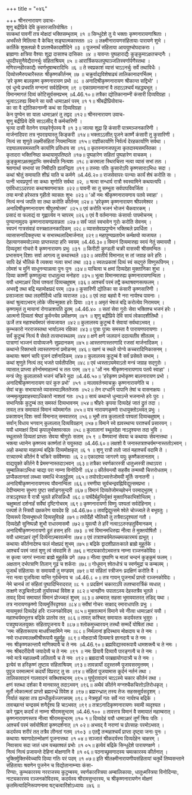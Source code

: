+++
title = "०४६"

+++
श्रीनरनारायण उवाच-  
शृणु बद्रीप्रिये देवि कुसारजातियोषितः ।  
सत्कथां पावनीं तत्र मोक्षदां भक्तिसम्भृताम् ॥१ ॥
सिन्धुदेशे तु ये भक्ताः कृष्णनारायणाश्रिताः ।  
अभवँस्ते मिलित्वा वै केचित् सङ्घात्मकास्ततः ॥२ ॥
लक्ष्मीनारायणसंहितायाः पारायणे शुभे ।  
कार्तिके शुक्लपक्षे वै प्रातश्चैकादशीदिने ॥३ ॥
पूजनार्थं संहिताया आययुश्चोपदाकराः ।  
ब्राह्मणाः क्षत्रिया वैश्याः शूद्रा दासाश्च दासिकाः ॥४ ॥
यावन्तः पुष्पहाराद्यैः कुङ्कुमाऽक्षतचन्दनैः ।  
धूपदीपसुनैवेद्यैरानर्चुः संहिताश्रियम् ॥५ ॥
आरार्त्रिकफलपुष्पाञ्जलिस्वर्णार्पणैस्तथा ।  
मणिरत्नहीरकाद्यैः स्वर्णभूषाम्बरादिभिः ॥६ ॥
ते स्वप्रकाशं व्यासं चाऽऽनर्चुः सर्वे तथाविधैः ।  
दिव्योत्तमैरुपचारैस्ततः श्रीकृष्णकीर्तनम् ॥७ ॥
चक्रुर्वाद्यविशेषाढ्यं तालिकानादगर्भितम् ।  
'हरे कृष्ण बालकृष्ण कृष्णनारायण प्रभो ॥८ ॥
अनादिश्रीकृष्णनारायण श्रीकान्त सद्विभो' ।  
एवं धून्ये प्रभवति मग्नानां सर्वदेहिनाम् ॥९ ॥
एकाग्रमानसानां वै तदाऽऽश्चर्यं महद्ध्यभूत् ।  
विमानमागतं दिव्यं कोटिसूर्यसमप्रभम् ॥4.46.१०॥
तत्रैका द्योतिकानाम्नी कंसारी दिव्यविग्रहा ।  
भूत्वाऽऽरुह्य विमाने सा ययौ धामाऽक्षरं परम् ॥१ १॥
श्रीबद्रीप्रियोवाच-  
का सा वै द्योतिकानाम्नी कथं सा दिव्यविग्रहा ।  
केन पुण्येन सा याता धामाऽक्षरं तु तद्वद ॥१२॥
श्रीनरनारायण उवाच-  
शृणु बद्रीप्रिये देवि साऽऽसीद् वै कर्मचारिणी ।  
भृत्या दासी वेतनेन रायहरेर्नृपस्य वै ॥१ ३॥
जात्या शूद्रा हि कंसारी पात्रमञ्जनकारिणी ।  
मार्जनादिपरा तत्र नृपराज्ञ्यास्तु किङ्करी ॥१४॥
भक्ताऽऽसीत् पूजने कार्ष्णे कंसारी तु कुसारिणी ।  
नित्यं सा शृणुते लक्ष्मीसंहितां नियमान्विता ॥१५॥
राज्ञीकार्याणि निर्वर्त्य देरहकार्याणि सर्वथा ।  
राज्ञ्यालयसमस्तानि कार्याणि प्रविधाय सा ॥१६॥
कृतस्नानजपपूजा कृतदास्यसमस्तिका ।  
कृतादरा भक्तिनिष्ठा कथायामुपतिष्ठते ॥१७॥
पुष्पहारेण सहितां पुष्पहारेण वाचकम् ।  
कुङ्कुमाऽक्षतमुद्राभिः समर्चयति नित्यशः ॥१८॥
करमाला स्थिरचित्ता नत्वा व्यासं सभां ततः ।  
श्रवणार्था सभायां सा निषीदति ह्यतन्द्रिता ॥१९॥
तस्याः पतिः कुसारोऽपि कृष्णसाराऽभिधः सदा ।  
कथां श्रोतुं समायाति शीघ्रं याति च कर्मणे ॥4.46.२०॥
राजसेवापरः पत्न्याः कार्यं शेषं करोति सः ।  
पत्नी भावप्रपूर्णा सा कथाः शृणोति सर्वथा ॥२, ॥
श्रत्वा सन्धार्य रात्रौ स्वस्वामिने कथयत्यपि ।  
एवंविधाऽऽदरपरा कथाश्रवणमात्रतः ॥२२॥
पावनी सा तु सम्भूता सर्वपापविवर्जिता ।  
तया मन्त्रो हरेस्तत्र गृहीतो व्यासतः शुभः ॥२३॥
'ओं नमः श्रीकृष्णनारायणाय पतये स्वाहा' ।  
नित्यं मन्त्रं जपति सा तथा करोति कीर्तनम् ॥२४॥
'हरेकृष्ण कृष्णनारायण श्रीपरमेश्वर ।  
अनादिश्रीकृष्णनारायण श्रीपुरुषोत्तम' ॥२५॥
एवं करोति भजनं भोजनं चैकवारकम् ।  
प्रसादं वा फलाद्यं वा गृह्णात्येव न चापरम् ॥२६॥
एवं वै वर्तमानयाः कंसार्याः पापमोचनम् ।  
पुण्यानामुदयः कृष्णनारायणप्रसन्नता ॥२७॥
सर्वं जातं स्वभावेन गुरोः करोति सेवनम् ।  
स्वपनं गात्रसंवाहं वस्त्रक्षालनकादिकम् ॥२८॥
व्याससेवाप्रपुण्येन भक्तिबले प्रवर्धिता ।  
व्यासासनादिक्लृप्त्या च सभास्थलादिमार्जनात् ॥२९॥
महापुण्यप्रतापेन कर्मक्षयो व्यजायत ।  
देहत्यागसमयोऽस्याः प्राप्तस्तदा हरिः स्वयम् ॥4.46.३०॥
विमानं दिव्यमारुह्य स्वयं नेतुं समाययौ ।  
दिव्यदृशां गोचरो वै कृष्णनारायणः प्रभुः ॥३१ ॥
किरीटी कुण्डली चक्री वासस्वी श्रीसमन्वितः ।  
प्रभासयन् दिशाः सर्वा आगत्य तु कथास्थले ॥३२॥
अवतीर्य विमानात् स तां जग्राह करे हरिः ।  
सापि देहं भौतिकं वै त्यक्त्वा नत्वा सभां तथा ॥३३॥
स्वतःप्रकाशं दिव्यं स्वं सद्गुरुं विष्णुरूपिणम् ।  
लोमशं च मुनिं साधूनन्यान्नत्वा पुनः पुनः ॥३४॥
याचित्वा च क्षमां दिव्यदेहा मुक्तानिका शुभा ।  
दिव्या कार्ष्णी कृष्णतुल्या राधातुल्या मनोहरा ॥३५॥
भूत्वा विमानमारुह्य कृष्णनारायणान्विता ।  
ययौ धामाऽक्षरं दिव्यं पश्यतां दिव्यचक्षुषाम् ॥३६॥
आश्चर्यं परमं तद्वै कथाश्रवणसत्फलम् ।  
अभवद्वै तथा बद्रि महामोक्षप्रदं परम् ॥३७॥
कुसारिणी द्योतिका सा कंसारी कृष्णसारिणी ।  
प्रसञ्जाता यथा लदमीर्दिव्ये धान्नि व्यराजत ॥३८॥
एवं तदा बहवो वै नरा नार्यश्च पावनाः ।  
कथां श्रुत्वाऽभवन् लोके जीवन्मुक्ता हरेः प्रियाः ॥३९॥
अमृतं भेषजं बद्रि करोत्येव निरामयम् ।  
कृष्णामृतं तु मायानां रोगान्नाशयति द्रुतम् ॥4.46.४० ॥
सतां सेवा गुरोः सेवा भक्तिश्च भजनं हरेः ।  
आत्मनो दिव्यतां श्रेष्ठां कुर्वन्त्येव प्रमोक्षणम् ॥४१ ॥
शृणु बद्रीप्रिये देवि सायं त्वेकादशीतिथौ ।  
ऊर्जे तत्र महाश्चर्यमपरं संव्यजायत ॥४२॥
कुलालस्य कुटुम्बं वै सेवायां सर्वथाऽभवत् ।  
कुम्भकारो नरराजस्तथा भार्याऽस्य रक्षिका ॥४३॥
पुत्राः पुत्र्यः समस्ता वै पारायणपरायणाः ।  
सर्वं कुटुम्बं नित्यं वै सेवते तत्सभास्थलम् ॥४४॥
क्षणे क्षणे जलपानं ददात्यतीव शीतलम् ।  
पात्राणां भञ्जनं वायोव्यजनैः सुप्रदानकम् ॥४५॥
आस्तरणास्तरणादि रजसां मार्जनादिकम् ।  
कथान्ते रिक्तभावे त्वास्तरणानां प्रमोडनम् ॥४६॥
रक्षणं च स्थले योग्ये कच्चरादिनिकासनम् ।  
कथायाः श्रवणं चापि पूजनं दर्शनादिकम् ॥४७॥
कुलालस्य कुटुम्बं वै सर्वं प्रसेवते सभाम् ।  
कथां शृणुते नित्यं तद् भजते पार्वतीपतिम् ॥४८॥
एवं ध्वस्ताऽघमेवाऽतो मन्त्रं जग्राह सद्गुरोः ।  
व्यासात् प्राप्त्वा हरेर्नाममाहात्म्यं च ततः परम् ॥४९॥
'ओं नमः श्रीकृष्णनारायणाय पतये स्वाहा' ।  
मन्त्रं जेपुः कुलालास्ते भजनं चक्रिरे मुदा ॥4.46.५०॥
'हरेकृष्ण प्रभोकृष्ण बालनारायण प्रभो ।  
अनादिश्रीकृष्णनारायण पारं कुरु प्रभो' ॥५१ ॥
मालावर्तनमाचक्रुः कृष्णनारायणेति च ।  
सेवां चक्रुः सभायास्ते व्यासस्याऽमिततेजसः ॥५२॥
तेन दग्धानि पापानि तेषां च वासनाक्षयः ।  
जन्ममृत्युप्रवाहस्याऽधिकारो नाशतां गतः ॥५३॥
सायं कथान्ते धुन्याऽन्ते भजनान्ते हरेः पुरः ।  
सभान्तिके कुटुम्बं तत् समस्तं दिव्यभावनम् ॥५४॥
श्रीहरेः कृपया दिव्यदेहं जातं द्रुतं तदा ।  
तावत् तत्र समायातं विमानं व्योममार्गतः ॥५५॥
यत्र नारायणकृष्णो राधायुक्तोऽभवत् प्रभुः ।  
प्रकाशयन् दिशः सर्वा विमानात् समवातरत् ॥५६॥
भूमौ तत्र कुलालाग्रे पश्यतां दिव्यचक्षुषाम् ।  
सर्वान् विधाय भगवान् कुलालात् दिव्यविग्रहान् ॥५७॥
विमाने स्वे ह्यवस्थाप्य पराश्चर्यं प्रसारयन् ।  
ययौ धामाक्षरं दिव्यं कृपालुर्भक्तवत्सलः ॥५८॥
कुलालानां स्थूलदेहा नाऽदृश्यन्त तदा भुवि ।  
स्थूलास्ते दिव्यतां प्राप्ताः सेवया श्रीगुरोः सताम् ॥५ ९ ॥
वैष्णवानां सेवया च कथायाः सेवनात्तथा ।  
भक्त्या ध्यानेन कृष्णस्य कार्ष्णतां ते ययुस्तदा ॥4.46.६०॥
लक्षशो वै जनास्तत्राश्चर्यमग्नास्ततोऽभवन् ।  
अहो कथाया माहात्म्यं बद्रिके दिव्यमोक्षकृत् ॥६ १ ॥
शृणु रात्रौ ततो जातं महाश्चर्यं वदामि ते ।  
रात्र्यारम्भे कीर्तनं वै चक्रिरे सर्ववैष्णवाः ॥६ २॥
एकादश्या जागरणे ययुः कृष्णैकतानताम् ।  
वाद्ययुक्ते कीर्तने वै प्रेममग्नास्तदाऽभवन् ॥६३॥
तत्रैका स्वर्णकारस्त्री धातुध्मस्त्री तथाऽपरा ।  
सुम्बालिकाऽभिधा चाद्या परा नाम्ना विनोदिनी ॥६४॥
कीर्तयन्त्यौ सहसैव तन्मय्यौ चित्तरोधताम् ।  
प्राप्यैकतानतां लब्ध्वा समाधिं भेजतुर्द्रुतम् ॥६५॥
तयोरग्रेऽभवत्तेजोमयी मूर्तिः सनातनी ।  
अनादिश्रीकृष्णनारायणस्य यौवनान्विता ॥६६॥
रमणीया सूर्यचन्द्रवह्निविद्युत्समप्रभा ।  
देदीप्यमाना सुभगा पुष्टा सर्वाङ्गसुन्दरी ॥६७॥
विमानं दिव्यतेजोमच्छोभनं परमाद्भुतम् ।  
तत्राऽदृश्यत वै रात्रौ भूतले हरिसन्निधौ ॥६८॥
पार्षदैर्बहुभिर्युक्तं मुक्तानिकाभिशोभितम् ।  
चक्षुष्मतां दर्शनार्हं सर्वेषां दृष्टिगोचरम् ॥६९॥
कृष्णनारायणो विष्णुः पश्यतां सर्वदेहिनाम् ।  
पस्पर्श ते स्त्रियौ दक्षकरेण यावदेव हि ॥4.46.७०॥
तावद्विद्युत्समे श्वेते चोज्ज्वले ते बभूवतुः ।  
दिव्यरूपे दिव्यभूषाधरे दिव्यसुविग्रहे ॥७१॥
तयोर्देहौ भौतिकौ तु तत्रैवाऽदृश्यतां गतौ ।  
दिव्यदेहौ सुनिष्पन्नौ शुभौ राधारमासमौ ॥७२॥
युवत्यौ ते हरिं नत्वाऽऽरुरुहतुर्विमानकम् ।  
अनादिश्रीकृष्णनारायणो द्रुतं हसन् हरिः ॥७३ ॥
स्वं विमानमधिरुह्य नीत्वा ते मुक्तयोषितौ ।  
ययौ धामाऽक्षरं तूर्णं दिव्येनाऽम्बरवर्त्मना ॥७४॥
एवं तत्राश्चर्यमेतच्चमत्कारमयं ह्यभूत् ।  
कथायाः कीर्तनादेश्च फलं मोक्षप्रदं शुभम् ॥७५॥
बद्रिके द्वादशीप्रातःकाले ब्राह्मे मुहूर्तके ।  
आश्चर्यं परमं जातं शृणु त्वं संवदामि ते ॥७६॥
नाट्यकारोऽभवत्तत्र नाम्ना रञ्जनकोविदः ।  
स कृत्वा जागरं स्नात्वा ब्राह्मे मुहूर्तके प्रगे ॥७७॥
नीत्वा पुष्पाणि च मालां चन्दनं कुङ्कुमं फलम् ।  
अक्षतान् दर्भपत्राणि तिलान् गूढं च शर्कराः ॥७८॥
गोधूमान् श्वेतधोत्रं च स्वर्णमुद्रां च कम्बलम् ।  
पूजार्थं संहितायाः स समाययौ तु मण्डपम् ॥७९॥
यां संहितां स्त्रीजनः प्रदक्षिणं करोति वै ।  
नरा नत्वा पूजयित्वा यान्ति गुर्वर्चनाय च ॥4.46.८ ०॥
तत्र गायन् पूजनार्थं प्राप्तो रञ्जनकोविदः ।  
नेमे चानर्च तां संहितां पुष्पादिभिरादरात् ॥८ १ ॥
प्रदक्षिणं चकाराऽपि ततश्चारार्त्रिकं व्यधात् ।  
तत्क्षणे रुद्धचित्तोऽसौ तुर्यावस्थां विवेश ह ॥८२॥
भानहीनः पपाताऽस्य देहस्तत्रैव भूतले ।  
तावद् दिव्यं समायातं विमानं प्रोज्ज्वलं शुभम् ॥८३॥
अम्बरात् सहसा भूमाववातरत् तडिद् यथा ।  
तत्र नारायणकृष्णो दिव्यमूर्तिरदृश्यत ॥८४॥
सर्वेषां गोचरः साक्षाद् रमाराधापतिः प्रभुः ।  
मायामुक्तं दिव्यदेहं हरिः रञ्जनकोविदम् ॥८५॥
मुक्तात्मानं विमाने स्वे नीत्वा धामाऽक्षरं ययौ ।  
महाश्चर्यमभूत्तत्र बद्रिके प्रातरेव तत् ॥८६॥
तावत् कश्चित् समायातः कदर्यस्तत्र भूसुरः ।  
पत्रपुष्पजलयुक्तः संहितापूजनाय वै ॥८७॥
श्लोकमुच्चारयन् तस्थौ सम्मर्दे योषितां तथा ।  
'नमः संहितारूपाय माधवीस्वामिने नमः ॥८८॥
निर्मलानां हृदिस्थाय मोक्षदाय च ते नमः ।  
नमो राधारमालक्ष्मीश्रीरूपायै मुहुर्मुहुः ॥८९॥
मोक्षदात्र्यै दिव्यमात्रे ज्ञानदायै च ते नमः ।  
नमः श्रीकृष्णकान्तायै माणिक्यायै च ते नमः ॥4.46.९०॥
ब्रह्मविद्यास्वरूपायै धामशक्त्यै च ते नमः ।  
नमः श्रीबदरीदेव्यै जयादेव्यै च ते नमः ॥९१ ॥
नमः प्रियायै दिव्यायै पारङ्गत्यै च ते नमः ।  
नमो मात्रे महालक्ष्म्यै ललितायै च ते नमः ॥९२॥
ब्रह्मदात्र्यै परब्रह्मयोगदात्र्यै च ते नमः ।  
इत्येवं स हरिकृष्णं तुष्टाव संहिताश्रियम् ॥९३॥
तावन्नार्यो ददुस्तस्मै पूजावसरमुत्तमम् ।  
पुपूज परमात्मानं कदर्यो विप्रराट् तु सः ॥९४॥
संहितां पूजयामास कूर्दनं नर्तनं तथा ।  
तालिकावादनं गालवादनं सक्थिशब्दनम् ॥९५॥
घुर्घुरावादनं चाऽऽस्ये चकार कीर्तनं तथा ।  
क्षणं स्तब्धा दर्शका वै मानवास्तु तदाऽभवन् ॥९६॥
अथैवं कीर्तने मग्नश्चैकचित्तोऽतिरोधकृत् ।  
मूर्तौ त्वेकात्मतां प्राप्तो ब्रह्मरन्ध्रे विवेश ह ॥९७॥
ब्रह्मरन्ध्रात् तस्य तेजः सहस्रसूर्यसदृशम् ।  
निर्यातं सहसा तत्र ह्यन्धीकुर्वज्जगत्त्रयम् ॥९८॥
नेत्रमूर्छां गतः सर्वे नरा नार्यश्च बद्रिके ।  
तावच्छान्तं चन्द्रसमं शनैर्दृश्य हि चाऽभवत् ॥९९॥
तत्राऽनादिकृष्णनारायणः स्वामी व्यदृश्यत ।  
करे गृह्णन् कदर्यं तं नाम्ना श्रीरामसुन्दरम् ॥4.46.१०० ॥
तावत्तत्र विमानं वै समायातं महाम्बरात् ।  
कृष्णनारायणस्तत्र नीत्वा श्रीरामसुन्दरम् ॥१० १॥
दिव्यदेहं ययौ धामाऽक्षरं तूर्णं श्रियः पतिः ।  
आश्चर्यं परमं सर्वयोषितां कृष्णदर्शनात् ॥१ ०२॥
अभवद् वै नराणां च प्रोत्साहः परमोऽभवत् ।  
कदर्यस्य शरीरं तत् तत्रैव लीनतां गतम् ॥१०३ ॥
एतद्वै तन्महाश्चर्यं प्राप्ता दृष्ट्वा जनाः पुनः ।  
कथायाः श्रवणादेतन्मोक्षणं पूजनात्तथा ॥१ ०४॥
सञ्जातं श्रीकदर्यस्य दिव्यदेहेन चाक्षरम् ।  
निवासाय सदा जातं धाम यच्छाश्वतं प्रभोः ॥१ ०५॥
इत्येवं बद्रिके सिन्धुदेशे पारायणक्षणे ।  
नित्यं नित्यं प्रजायन्ते देहिनां मोक्षणानि वै ॥१ ०६॥
पठनाच्छ्रवणादस्य चमत्कारस्य कीर्तनात् ।  
भुक्तिर्मुक्तिर्भवेच्चापि दिव्या गतिः परं पदम् ॥१ ०७॥
इति श्रीलक्ष्मीनारायणीयसंहितायां चतुर्थे तिष्यसन्ताने  
संहितायाः श्रवणेन पूजनेन च विद्योतानाम्न्याः कंसा-  
रिण्याः, कुम्भकारस्य नरराजस्य कुटुम्बस्य, स्वर्णकारस्त्रिया अम्बालिकायाः, धातुध्मस्त्रिया विनोदिन्याः, नाट्यकारस्य रञ्जनकोविदस्य, कदर्यस्य श्रीरामसुन्दरस्य, च श्रीकृष्णनारायणेन मोक्षणं कृतमित्यादिनिरूपणनामा षट्चत्वारिंशोऽध्यायः ॥४६ ॥
    
    
